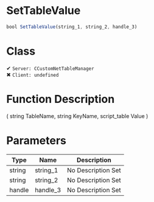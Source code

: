 # SetTableValue
```js	
bool SetTableValue(string_1, string_2, handle_3)
```
# Class
✔ `Server: CCustomNetTableManager`  
✖ `Client: undefined`  

# Function Description
( string TableName, string KeyName, script_table Value )
# Parameters
Type|Name|Description
--|--|--
string|string_1|No Description Set
string|string_2|No Description Set
handle|handle_3|No Description Set
